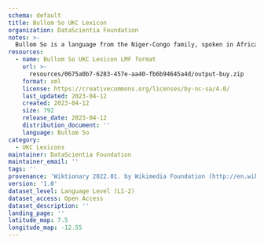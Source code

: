 ```yaml
---
schema: default
title: Bullom So UKC Lexicon
organization: DataScientia Foundation
notes: >-
  Bullom So is a language from the Niger-Congo family, spoken in Africa. The UKC Lexicon of Bullom So is represented as a lexico-semantic network. It consists of words, word senses, synsets, as well as sense-level and synset-level relationships.
resources:
  - name: Bullom So UKC Lexicon LMF format
    url: >-
      resources/0675a0b7-6283-457e-aa40-fb6b94645a4d/output-buy.zip
    format: xml
    license: https://creativecommons.org/licenses/by-nc-sa/4.0/
    last_updated: 2023-04-12
    created: 2023-04-12
    size: 792
    release_date: 2023-04-12
    distribution_document: ''
    language: Bullom So
category:
  - UKC Lexicons
maintainer: DataScientia Foundation
maintainer_email: ''
tags: ''
provenance: 'Wiktionary 2022.01. by Wikimedia Foundation (http://en.wiktionary.org); Princeton WordNet 2.1 by Princeton University (https://wordnet.princeton.edu)'
version: '1.0'
dataset_level: Language Level (L1-2)
dataset_access: Open Access
dataset_description: ''
landing_page: ''
latitude_map: 7.5
longitude_map: -12.55
---
```

